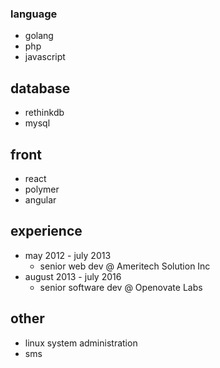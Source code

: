 ### language
- golang
- php
- javascript

## database
- rethinkdb
- mysql
  
## front
- react
- polymer
- angular
  
## experience
- may 2012 - july 2013
	- senior web dev @ Ameritech Solution Inc
- august 2013 - july 2016
	- senior software dev @ Openovate Labs

## other
- linux system administration
- sms
